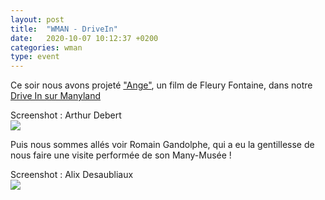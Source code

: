 ```yaml
---
layout: post
title:  "WMAN - DriveIn"
date:   2020-10-07 10:12:37 +0200
categories: wman
type: event
---
```

Ce soir nous avons projeté ["Ange"](https://fleuryfontaine.fr/ange/), un film de Fleury Fontaine, dans notre [Drive In sur Manyland](http://manyland.com/wmanbuild/)
<figcaption>Screenshot : Arthur Debert</figcaption>
<img class="photopost" src="{{site.baseurl}}/imgs/drivein-ange.gif" onmouseover="this.src='{{site.baseurl}}/imgs/drivein-ange.jpg'" onmouseout="this.src='{{site.baseurl}}/imgs/drivein-ange.gif'" />

Puis nous sommes allés voir Romain Gandolphe, qui a eu la gentillesse de nous faire une visite performée de son Many-Musée !

<figcaption>Screenshot : Alix Desaubliaux</figcaption>
<img class="photopost" src="{{site.baseurl}}/imgs/rom2.gif" onmouseover="this.src='{{site.baseurl}}/imgs/rom2.png'" onmouseout="this.src='{{site.baseurl}}/imgs/rom2.gif'" />
